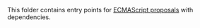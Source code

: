 This folder contains entry points
for [ECMAScript proposals](https://github.com/zloirock/core-js/tree/v3#ecmascript-proposals) with dependencies.
